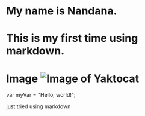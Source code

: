 # My name is Nandana.
# This is my first time using markdown.
# Image           ![Image of Yaktocat](https://octodex.github.com/images/yaktocat.png)
var myVar = "Hello, world!";















just tried using markdown
